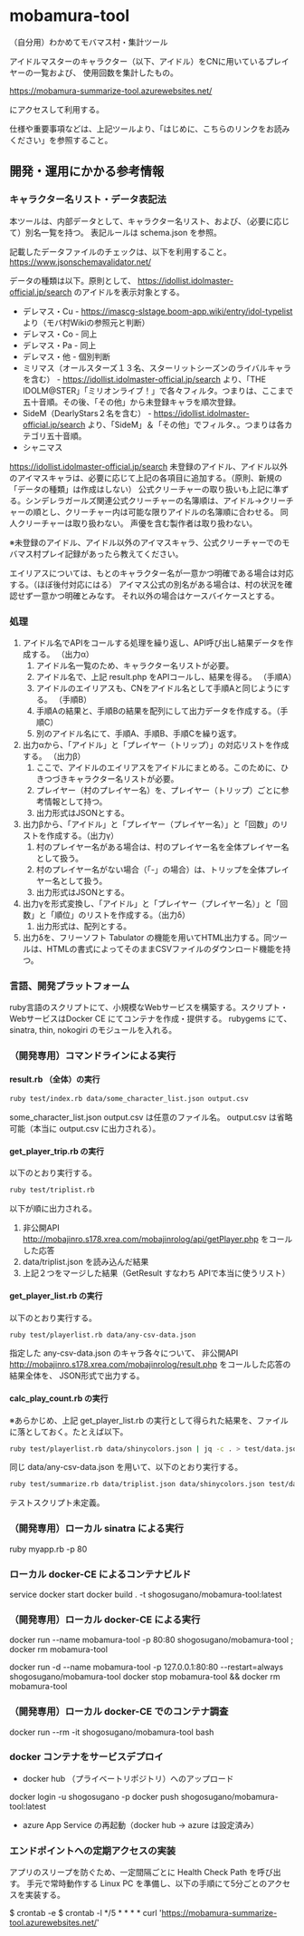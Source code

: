 # mobamura-tool
（自分用）わかめてモバマス村・集計ツール

アイドルマスターのキャラクター（以下、アイドル）をCNに用いているプレイヤーの一覧および、
使用回数を集計したもの。

https://mobamura-summarize-tool.azurewebsites.net/

にアクセスして利用する。

仕様や重要事項などは、上記ツールより、「はじめに、こちらのリンクをお読みください」を参照すること。

## 開発・運用にかかる参考情報

### キャラクター名リスト・データ表記法

本ツールは、内部データとして、キャラクター名リスト、および、（必要に応じて）別名一覧を持つ。
表記ルールは schema.json を参照。

記載したデータファイルのチェックは、以下を利用すること。
https://www.jsonschemavalidator.net/

データの種類は以下。原則として、 https://idollist.idolmaster-official.jp/search のアイドルを表示対象とする。

* デレマス・Cu - https://imascg-slstage.boom-app.wiki/entry/idol-typelist より（モバ村Wikiの参照元と判断）
* デレマス・Co - 同上
* デレマス・Pa - 同上
* デレマス・他 - 個別判断
* ミリマス（オールスターズ１３名、スターリットシーズンのライバルキャラを含む） - https://idollist.idolmaster-official.jp/search より、「THE IDOLM@STER」「ミリオンライブ！」で各々フィルタ。つまりは、ここまで五十音順。その後、「その他」から未登録キャラを順次登録。
* SideM（DearlyStars２名を含む） - https://idollist.idolmaster-official.jp/search より、「SideM」＆「その他」でフィルタ、。つまりは各カテゴリ五十音順。
* シャニマス

https://idollist.idolmaster-official.jp/search 未登録のアイドル、アイドル以外のアイマスキャラは、必要に応じて上記の各項目に追加する。（原則、新規の「データの種類」は作成はしない）
公式クリーチャーの取り扱いも上記に準ずる。シンデレラガールズ関連公式クリーチャーの名簿順は、アイドル→クリーチャーの順とし、クリーチャー内は可能な限りアイドルの名簿順に合わせる。
同人クリーチャーは取り扱わない。
声優を含む製作者は取り扱わない。

※未登録のアイドル、アイドル以外のアイマスキャラ、公式クリーチャーでのモバマス村プレイ記録があったら教えてください。

エイリアスについては、もとのキャラクター名が一意かつ明確である場合は対応する。（ほぼ後付対応にはる）
アイマス公式の別名がある場合は、村の状況を確認せず一意かつ明確とみなす。
それ以外の場合はケースバイケースとする。

### 処理

1. アイドル名でAPIをコールする処理を繰り返し、API呼び出し結果データを作成する。 （出力α）
   1. アイドル名一覧のため、キャラクター名リストが必要。
   1. アイドル名で、上記 result.php をAPIコールし、結果を得る。 （手順A）
   1. アイドルのエイリアスも、CNをアイドル名として手順Aと同じようにする。 （手順B）
   1. 手順Aの結果と、手順Bの結果を配列にして出力データを作成する。（手順C）
   1. 別のアイドル名にて、手順A、手順B、手順Cを繰り返す。
1. 出力αから、「アイドル」と「プレイヤー（トリップ）」の対応リストを作成する。 （出力β）
   1. ここで、アイドルのエイリアスをアイドルにまとめる。このために、ひきつづきキャラクター名リストが必要。
   1. プレイヤー（村のプレイヤー名）を、プレイヤー（トリップ）ごとに参考情報として持つ。
   1. 出力形式はJSONとする。
1. 出力βから、「アイドル」と「プレイヤー（プレイヤー名）」と「回数」のリストを作成する。（出力γ）
   1. 村のプレイヤー名がある場合は、村のプレイヤー名を全体プレイヤー名として扱う。
   1. 村のプレイヤー名がない場合（「-」の場合）は、トリップを全体プレイヤー名として扱う。
   1. 出力形式はJSONとする。
1. 出力γを形式変換し、「アイドル」と「プレイヤー（プレイヤー名）」と「回数」と「順位」のリストを作成する。（出力δ）
   1. 出力形式は、配列とする。
1. 出力δを、フリーソフト Tabulator の機能を用いてHTML出力する。同ツールは、HTMLの書式によってそのままCSVファイルのダウンロード機能を持つ。

### 言語、開発プラットフォーム

ruby言語のスクリプトにて、小規模なWebサービスを構築する。スクリプト・WebサービスはDocker CE にてコンテナを作成・提供する。
rubygems にて、sinatra, thin, nokogiri のモジュールを入れる。

### （開発専用）コマンドラインによる実行

#### result.rb （全体）の実行

```sh
ruby test/index.rb data/some_character_list.json output.csv
```

some_character_list.json output.csv は任意のファイル名。
output.csv は省略可能（本当に output.csv に出力される）。

#### get_player_trip.rb の実行

以下のとおり実行する。

```sh
ruby test/triplist.rb
```

以下が順に出力される。

1. 非公開API http://mobajinro.s178.xrea.com/mobajinrolog/api/getPlayer.php をコールした応答
1. data/triplist.json を読み込んだ結果
1. 上記２つをマージした結果（GetResult すなわち APIで本当に使うリスト）

#### get_player_list.rb の実行

以下のとおり実行する。

```sh
ruby test/playerlist.rb data/any-csv-data.json 
```

指定した any-csv-data.json のキャラ各々について、
非公開API http://mobajinro.s178.xrea.com/mobajinrolog/result.php をコールした応答の結果全体を、
JSON形式で出力する。

#### calc_play_count.rb の実行

※あらかじめ、上記 get_player_list.rb の実行として得られた結果を、ファイルに落としておく。たとえば以下。

```sh
ruby test/playerlist.rb data/shinycolors.json | jq -c . > test/data.json
```

同じ data/any-csv-data.json を用いて、以下のとおり実行する。

```sh
ruby test/summarize.rb data/triplist.json data/shinycolors.json test/data.json
```

テストスクリプト未定義。

### （開発専用）ローカル sinatra による実行

ruby myapp.rb -p 80

### ローカル docker-CE によるコンテナビルド

service docker start
docker build . -t shogosugano/mobamura-tool:latest

### （開発専用）ローカル docker-CE による実行

docker run --name mobamura-tool -p 80:80 shogosugano/mobamura-tool ; docker rm mobamura-tool

docker run -d --name mobamura-tool -p 127.0.0.1:80:80 --restart=always shogosugano/mobamura-tool
docker stop mobamura-tool && docker rm mobamura-tool

### （開発専用）ローカル docker-CE でのコンテナ調査
docker run --rm -it shogosugano/mobamura-tool bash

### docker コンテナをサービスデプロイ

* docker hub （プライベートリポジトリ）へのアップロード

docker login -u shogosugano -p <XXX>
docker push shogosugano/mobamura-tool:latest

* azure App Service の再起動（docker hub -> azure は設定済み）

### エンドポイントへの定期アクセスの実装

アプリのスリープを防ぐため、一定間隔ごとに Health Check Path を呼び出す。
手元で常時動作する Linux PC を準備し、以下の手順にて5分ごとのアクセスを実装する。

$ crontab -e
$ crontab -l
*/5 * * * * curl 'https://mobamura-summarize-tool.azurewebsites.net/'
